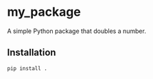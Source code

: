 # my_package

A simple Python package that doubles a number.

## Installation

```bash
pip install .

